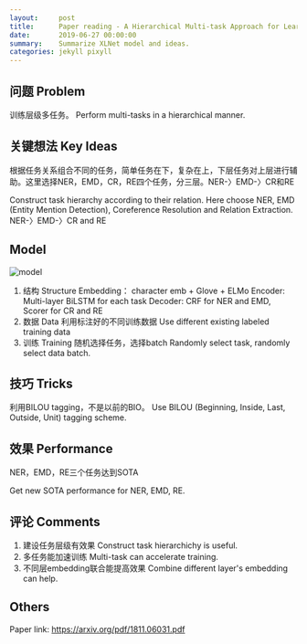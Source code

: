 ```yaml
---
layout:     post
title:      Paper reading - A Hierarchical Multi-task Approach for Learning Embeddings from Semantic Tasks
date:       2019-06-27 00:00:00
summary:    Summarize XLNet model and ideas.
categories: jekyll pixyll
---
```


## 问题 Problem

训练层级多任务。
Perform multi-tasks in a hierarchical manner.

## 关键想法 Key Ideas

根据任务关系组合不同的任务，简单任务在下，复杂在上，下层任务对上层进行辅助。这里选择NER，EMD，CR，RE四个任务，分三层。NER-〉EMD-〉CR和RE

Construct task hierarchy according to their relation. Here choose NER, EMD (Entity Mention Detection), Coreference Resolution and Relation Extraction. NER-〉EMD-〉CR and RE

## Model



![model]({{"/images/model.png"|prepend:https://bangliu.github.io/}})

1. 结构 Structure
   Embedding： character emb + Glove + ELMo
   Encoder: Multi-layer BiLSTM for each task
   Decoder: CRF for NER and EMD, Scorer for CR and RE
2. 数据 Data
   利用标注好的不同训练数据
   Use different existing labeled training data
3. 训练 Training
   随机选择任务，选择batch
   Randomly select task, randomly select data batch.

## 技巧 Tricks

利用BILOU tagging，不是以前的BIO。
Use BILOU (Beginning, Inside, Last, Outside, Unit) tagging scheme.

## 效果 Performance

NER，EMD，RE三个任务达到SOTA

Get new SOTA performance for NER, EMD, RE.

## 评论 Comments

1. 建设任务层级有效果 Construct task hierarchichy is useful.
2. 多任务能加速训练 Multi-task can accelerate training.
3. 不同层embedding联合能提高效果 Combine different layer's embedding can help.

## Others

Paper link: <https://arxiv.org/pdf/1811.06031.pdf>

